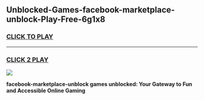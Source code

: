 
## Unblocked-Games-facebook-marketplace-unblock-Play-Free-6g1x8
<h3>
<a href="https://premium76.site?title=facebook-marketplace-unblock&ref=10A">CLICK TO PLAY</a></h3>
<hr>

<h3>
<a href="https://premium76.site?title=facebook-marketplace-unblock&ref=10A">CLICK 2 PLAY</a>
  
</h3>

<a href="https://premium76.site?title=facebook-marketplace-unblock&ref=10A"><img src="https://clearcache.store/games.png"></a>


**facebook-marketplace-unblock games unblocked: Your Gateway to Fun and Accessible Online Gaming**
